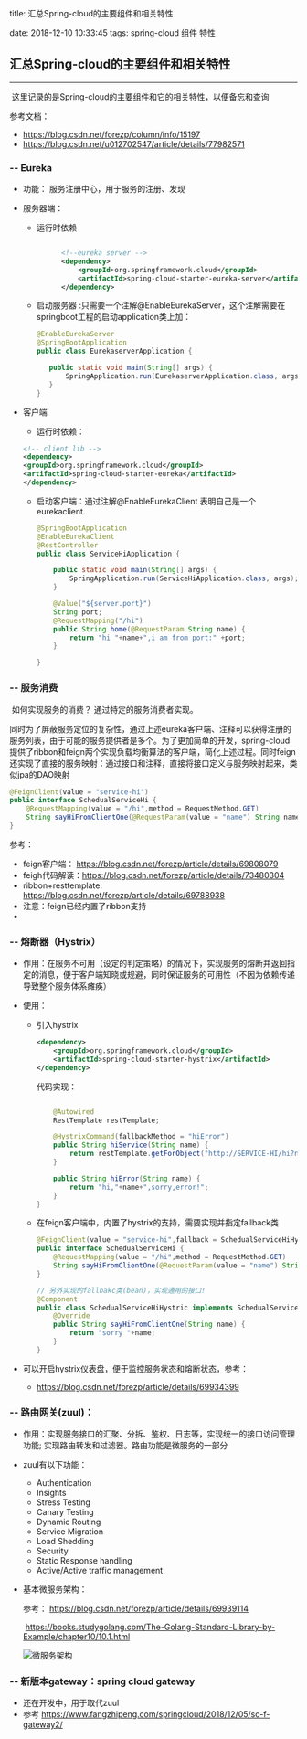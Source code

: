 title: 汇总Spring-cloud的主要组件和相关特性

date: 2018-12-10 10:33:45
tags: spring-cloud 组件 特性

## 汇总Spring-cloud的主要组件和相关特性

-----

​	这里记录的是Spring-cloud的主要组件和它的相关特性，以便备忘和查询

参考文档：

 - https://blog.csdn.net/forezp/column/info/15197
 - https://blog.csdn.net/u012702547/article/details/77982571

### -- Eureka

 + 功能： 服务注册中心，用于服务的注册、发现

 + 服务器端：

    + 运行时依赖

      ```xml
      
      		<!--eureka server -->
      		<dependency>
      			<groupId>org.springframework.cloud</groupId>
      			<artifactId>spring-cloud-starter-eureka-server</artifactId>
      		</dependency>	
      ```

   + 启动服务器 :只需要一个注解@EnableEurekaServer，这个注解需要在springboot工程的启动application类上加：

     ```java
     @EnableEurekaServer
     @SpringBootApplication
     public class EurekaserverApplication {
     
     	public static void main(String[] args) {
     		SpringApplication.run(EurekaserverApplication.class, args);
     	}
     }	
     ```

+ 客户端

  + 运行时依赖：

  ```xml
  <!-- client lib -->
  <dependency>
  <groupId>org.springframework.cloud</groupId>
  <artifactId>spring-cloud-starter-eureka</artifactId>
  </dependency>
  ```

  + 启动客户端：通过注解@EnableEurekaClient 表明自己是一个eurekaclient.

    ```java
    @SpringBootApplication
    @EnableEurekaClient
    @RestController
    public class ServiceHiApplication {
    
    	public static void main(String[] args) {
    		SpringApplication.run(ServiceHiApplication.class, args);
    	}
    
    	@Value("${server.port}")
    	String port;
    	@RequestMapping("/hi")
    	public String home(@RequestParam String name) {
    		return "hi "+name+",i am from port:" +port;
    	}
    
    }
    ```



### -- 服务消费

​	如何实现服务的消费？ 通过特定的服务消费者实现。

​	同时为了屏蔽服务定位的复杂性，通过上述eureka客户端、注释可以获得注册的服务列表，由于可能的服务提供者是多个。为了更加简单的开发，spring-cloud提供了ribbon和feign两个实现负载均衡算法的客户端，简化上述过程。同时feign还实现了直接的服务映射：通过接口和注释，直接将接口定义与服务映射起来，类似jpa的DAO映射

```java
@FeignClient(value = "service-hi")
public interface SchedualServiceHi {
    @RequestMapping(value = "/hi",method = RequestMethod.GET)
    String sayHiFromClientOne(@RequestParam(value = "name") String name);
} 
```



参考：

- feign客户端： https://blog.csdn.net/forezp/article/details/69808079
- feigh代码解读：https://blog.csdn.net/forezp/article/details/73480304
- ribbon+resttemplate: https://blog.csdn.net/forezp/article/details/69788938
- 注意：feign已经内置了ribbon支持
- 

### -- 熔断器（Hystrix）

- 作用：在服务不可用（设定的判定策略）的情况下，实现服务的熔断并返回指定的消息，便于客户端知晓或规避，同时保证服务的可用性（不因为依赖传递导致整个服务体系瘫痪）

- 使用：

  - 引入hystrix

    ```xml
    <dependency>
        <groupId>org.springframework.cloud</groupId>
        <artifactId>spring-cloud-starter-hystrix</artifactId>
    </dependency>
    ```

    代码实现：

    ```java
    
        @Autowired
        RestTemplate restTemplate;
    
        @HystrixCommand(fallbackMethod = "hiError")
        public String hiService(String name) {
            return restTemplate.getForObject("http://SERVICE-HI/hi?name="+name,String.class);
        }
    
        public String hiError(String name) {
            return "hi,"+name+",sorry,error!";
        }
    } 
    ```

  - 在feign客户端中，内置了hystrix的支持，需要实现并指定fallback类

    ```java
    @FeignClient(value = "service-hi",fallback = SchedualServiceHiHystric.class)
    public interface SchedualServiceHi {
        @RequestMapping(value = "/hi",method = RequestMethod.GET)
        String sayHiFromClientOne(@RequestParam(value = "name") String name);
    }
    
    // 另外实现的fallbakc类(bean)，实现通用的接口!
    @Component
    public class SchedualServiceHiHystric implements SchedualServiceHi {
        @Override
        public String sayHiFromClientOne(String name) {
            return "sorry "+name;
        }
    } 
    ```


- 可以开启hystrix仪表盘，便于监控服务状态和熔断状态，参考：
  - https://blog.csdn.net/forezp/article/details/69934399

### -- 路由网关(zuul)：

- 作用：实现服务接口的汇聚、分拆、鉴权、日志等，实现统一的接口访问管理功能; 实现路由转发和过滤器。路由功能是微服务的一部分

- zuul有以下功能：

  + Authentication
  + Insights
  + Stress Testing
  + Canary Testing
  + Dynamic Routing
  + Service Migration
  + Load Shedding
  + Security
  + Static Response handling

  - Active/Active traffic management

   

- 基本微服务架构： 

  参考： https://blog.csdn.net/forezp/article/details/69939114

  ​	https://books.studygolang.com/The-Golang-Standard-Library-by-Example/chapter10/10.1.html

  ![微服务架构](/Users/jbi/Documents/my-me/myblog/source/_posts/Technology/Spring-Family/Spring-cloud/images/cloud-arch.png)


### -- 新版本gateway：spring cloud gateway

- 还在开发中，用于取代zuul
- 参考 https://www.fangzhipeng.com/springcloud/2018/12/05/sc-f-gateway2/